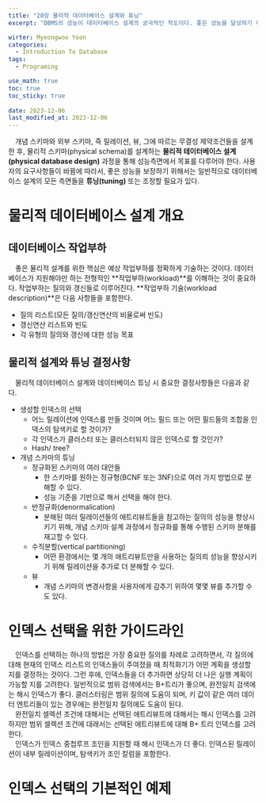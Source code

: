 ```yaml
---
title: "20장 물리적 데이터베이스 설계와 튜닝"
excerpt: "DBMS의 성능이 데이터베이스 설계의 궁극적인 척도이다. 좋은 성능을 달성하기 위한 첫 번째 단계는 데이터베잇 설계를 잘 하는 것이다."

wirter: Myeongwoo Yoon
categories:
  - Introduction To Database
tags:
  - Programing

use_math: true
toc: true
toc_sticky: true
 
date: 2023-12-06
last_modified_at: 2023-12-06
---
```


　개념 스키마와 외부 스키마, 즉 릴레이션, 뷰, 그에 따르는 무결성 제약조건들을 설계한 후, 물리적 스키마(physical schema)를 설계하는 **물리적 테이터베이스 설계(physical database design)** 과정을 통해 성능측면에서 목표를 다루어야 한다. 사용자의 요구사항들이 바뀜에 따라서, 좋은 성능을 보장하기 위해서는 일반적으로 데이터베이스 설계의 모든 측면들을 **튜닝(tuning)** 또는 조정할 필요가 있다.

물리적 데이터베이스 설계 개요
======

데이터베이스 작업부하
------
　좋은 물리적 설계를 위한 핵심은 예상 작업부하를 정확하게 기술하는 것이다. 데이터베이스가 지원해야만 하는 전형적인 **작업부하(workload)**를 이해하는 것이 중요하다. 작업부하는 질의와 갱신들로 이루어진다. **작업부하 기술(workload description)**은 다음 사항들을 포함한다.
* 질의 리스트(모든 질의/갱신연산의 비율로써 빈도)
* 갱신연산 리스트와 빈도
* 각 유형의 질의와 갱신에 대한 성능 목표

물리적 설계와 튜닝 결정사항
------
　물리적 데이터베이스 설계와 데이터베이스 튜닝 시 중요한 결정사항들은 다음과 같다.
* 생성할 인덱스의 선택
  - 어느 릴레이션에 인덱스를 만들 것이며 어느 필드 또는 어떤 필드들의 조합을 인덱스의 탐색키로 할 것이가?
  - 각 인덱스가 클러스터 또는 클러스터되지 않은 인덱스로 할 것인가?
  - Hash/ tree?
* 개념 스카마의 튜닝
  - 정규화된 스키마의 여러 대안들
    + 한 스키마를 원하는 정규형(BCNF 또는 3NF)으로 여러 가지 방법으로 분해할 수 있다.
    + 성능 기준을 기반으로 해서 선택을 해야 한다.
  - 반정규화(denormalication)
    + 분해된 여러 릴레이션들의 애트리뷰트들을 참고하는 질의의 성능을 향상시키기 위해, 개념 스키마 설계 과정에서 정규화를 통해 수행된 스키마 분해를 재고할 수 있다.
  - 수직분할(vertical partitioning)
    + 어떤 환경에서는 몇 개의 애트리뷰트만을 사용하는 질의릐 성능을 향상시키기 위해 릴레이션을 추가로 더 분해할 수 있다.
  - 뷰
    + 개념 스키마의 변경사항을 사용자에게 감추기 위하여 몇몇 뷰를 추가할 수도 있다.

인덱스 선택을 위한 가이드라인
======
　인덱스를 선택하는 하나의 방법은 가장 중요한 질의를 차례로 고려하면서, 각 질의에 대해 현재의 인덱스 리스트의 인덱스들이 주여졌을 때 최적화기가 어떤 계획을 생성할 지를 결정하는 것이다. 그런 후에, 인덱스들을 더 추가하면 상당히 더 나은 실행 계획이 가능할 지를 고려한다. 일반적으로 범위 검색에서는 B+트리가 좋으며, 완전일치 검색에는 해시 인덱스가 좋다. 클러스터링은 범위 질의에 도움이 되며, 키 값이 같은 여러 데이터 엔트리들이 있는 경우에는 완전일치 질의에도 도움이 된다.<br/>
　완전일치 셀렉션 조건에 대해서는 선택된 애트리뷰트에 대해서는 해시 인덱스를 고려하지만 범위 셀렉션 조건에 대래서는 선택된 애트리뷰트에 대해 B+ 트리 인덱스를 고려한다.<br/>
　인덱스가 인덱스 중첩루프 조인을 지원할 때 해시 인덱스가 더 좋다. 인덱스된 릴레이션이 내부 릴레이션이며, 탐색키가 조인 칼럼을 포함한다.

인덱스 선택의 기본적인 예제
======